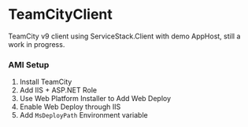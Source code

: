 # TeamCityClient
TeamCity v9 client using ServiceStack.Client with demo AppHost, still a work in progress.

### AMI Setup
1. Install TeamCity
2. Add IIS + ASP.NET Role
3. Use Web Platform Installer to Add Web Deploy
4. Enable Web Deploy through IIS
5. Add `MsDeployPath` Environment variable
